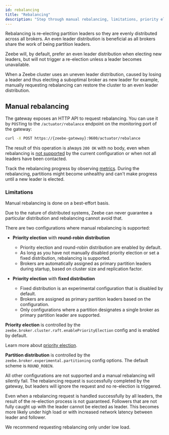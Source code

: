 ```yaml
---
id: rebalancing
title: "Rebalancing"
description: "Step through manual rebalancing, limitations, priority election with round-robin distribution, priority election with fixed distribution, and more."
---
```


Rebalancing is re-electing partition leaders so they are evenly distributed across all brokers. An even leader distribution is beneficial as all brokers share the work of being partition leaders.

Zeebe will, by default, prefer an even leader distribution when electing new leaders, but will not trigger a re-election unless a leader becomes unavailable.

When a Zeebe cluster uses an uneven leader distribution, caused by losing a leader and thus electing a suboptimal broker as new leader for example, manually requesting rebalancing can restore the cluster to an even leader distribution.

## Manual rebalancing

The gateway exposes an HTTP API to request rebalancing. You can use it by `POST`ing to the `/actuator/rebalance` endpoint on the monitoring port of the gateway:

```bash
curl -X POST https://{zeebe-gateway}:9600/actuator/rebalance
```

The result of this operation is always `200 OK` with no body, even when rebalancing is [not supported](#limitations) by the current configuration or when not all leaders have been contacted.

Track the rebalancing progress by observing [metrics](/docs/self-managed/operational-guides/monitoring/metrics.md).
During the rebalancing, partitions might become unhealthy and can't make progress until a new leader is elected.

### Limitations

Manual rebalancing is done on a best-effort basis.

Due to the nature of distributed systems, Zeebe can never guarantee a particular distribution and rebalancing cannot avoid that.

There are two configurations where manual rebalancing is supported:

- **Priority election** with **round-robin distribution**

  - Priority election and round-robin distribution are enabled by default.
  - As long as you have not manually disabled priority election or set a fixed distribution, rebalancing is supported.
  - Brokers are automatically assigned as primary partition leaders during startup, based on cluster size and replication factor.

- **Priority election** with **fixed distribution**
  - Fixed distribution is an experimental configuration that is disabled by default.
  - Brokers are assigned as primary partition leaders based on the configuration.
  - Only configurations where a partition designates a single broker as primary partition leader are supported.

**Priority election** is controlled by the `zeebe.broker.cluster.raft.enablePriorityElection` config and is enabled by default.

Learn more about [priority election](../configuration/priority-election.md).

**Partition distribution** is controlled by the `zeebe.broker.experimental.partitioning` config options.
The default scheme is `ROUND_ROBIN`.

All other configurations are not supported and a manual rebalancing will silently fail.
The rebalancing request is successfully completed by the gateway, but leaders will ignore the request and no re-election is triggered.

Even when a rebalancing request is handled successfully by all leaders, the result of the re-election process is not guaranteed.
Followers that are not fully caught up with the leader cannot be elected as leader.
This becomes more likely under high load or with increased network latency between leader and follower.

We recommend requesting rebalancing only under low load.
